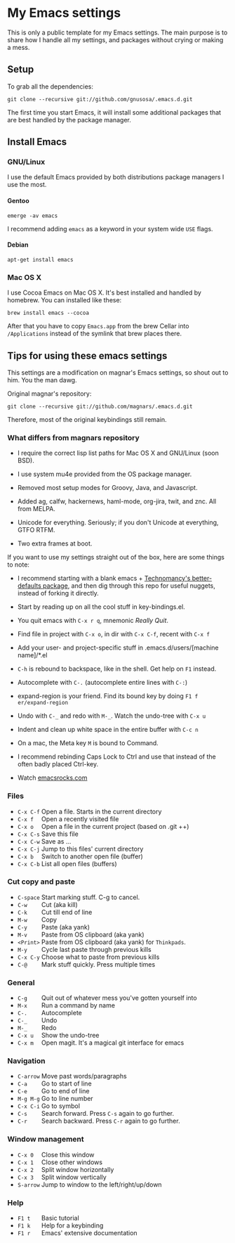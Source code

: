 # My Emacs settings

This is only a public template for my Emacs settings.
The main purpose is to share how I handle all my settings,
and packages without crying or making a mess.

## Setup

To grab all the dependencies:

    git clone --recursive git://github.com/gnusosa/.emacs.d.git

The first time you start Emacs, it will install some additional packages
that are best handled by the package manager.

## Install Emacs

### GNU/Linux

I use the default Emacs provided by both distributions package managers I use the most.

#### Gentoo

    emerge -av emacs

I recommend adding `emacs` as a keyword in your system wide `USE` flags.

#### Debian

    apt-get install emacs

### Mac OS X

I use Cocoa Emacs on Mac OS X. It's best installed and handled by homebrew.
You can installed like these:

    brew install emacs --cocoa

After that you have to copy `Emacs.app` from the brew Cellar into
`/Applications` instead of the symlink that brew places there.

## Tips for using these emacs settings

This settings are a modification on magnar's Emacs settings,
so shout out to him. You the man dawg.

Original magnar's repository:

    git clone --recursive git://github.com/magnars/.emacs.d.git

Therefore, most of the original keybindings still remain.

### What differs from magnars repository

* I require the correct lisp list paths for Mac OS X and GNU/Linux (soon BSD).

* I use system mu4e provided from the OS package manager.

* Removed most setup modes for Groovy, Java, and Javascript.

* Added ag, calfw, hackernews, haml-mode, org-jira, twit, and znc. All from MELPA.

* Unicode for everything. Seriously; if you don't Unicode at everything, GTFO RTFM.

* Two extra frames at boot.

If you want to use my settings straight out of the box, here are some things to note:

 * I recommend starting with a blank emacs +
   [Technomancy's better-defaults package](https://github.com/technomancy/better-defaults),
   and then dig through this repo for useful nuggets, instead of forking it directly.

 * Start by reading up on all the cool stuff in key-bindings.el.

 * You quit emacs with `C-x r q`, mnemonic *Really Quit*.

 * Find file in project with `C-x o`, in dir with `C-x C-f`, recent with `C-x f`

 * Add your user- and project-specific stuff in .emacs.d/users/[machine name]/*.el

 * `C-h` is rebound to backspace, like in the shell. Get help on `F1` instead.

 * Autocomplete with `C-.` (autocomplete entire lines with `C-:`)

 * expand-region is your friend. Find its bound key by doing `F1 f er/expand-region`

 * Undo with `C-_` and redo with `M-_`. Watch the undo-tree with `C-x u`

  * Indent and clean up white space in the entire buffer with `C-c n`

 * On a mac, the Meta key `M` is bound to Command.

 * I recommend rebinding Caps Lock to Ctrl and use that instead of the often badly placed Ctrl-key.

 * Watch [emacsrocks.com](http://emacsrocks.com)

### Files

* `C-x C-f` Open a file. Starts in the current directory
* `C-x f  ` Open a recently visited file
* `C-x o  ` Open a file in the current project (based on .git ++)
* `C-x C-s` Save this file
* `C-x C-w` Save as ...
* `C-x C-j` Jump to this files' current directory
* `C-x b  ` Switch to another open file (buffer)
* `C-x C-b` List all open files (buffers)

### Cut copy and paste

* `C-space` Start marking stuff. C-g to cancel.
* `C-w    ` Cut (aka kill)
* `C-k    ` Cut till end of line
* `M-w    ` Copy
* `C-y    ` Paste (aka yank)
* `M-v    ` Paste from OS clipboard (aka yank)
* `<Print>` Paste from OS clipboard (aka yank) for `Thinkpads`.
* `M-y    ` Cycle last paste through previous kills
* `C-x C-y` Choose what to paste from previous kills
* `C-@    ` Mark stuff quickly. Press multiple times

### General

* `C-g    ` Quit out of whatever mess you've gotten yourself into
* `M-x    ` Run a command by name
* `C-.    ` Autocomplete
* `C-_    ` Undo
* `M-_    ` Redo
* `C-x u  ` Show the undo-tree
* `C-x m  ` Open magit. It's a magical git interface for emacs

### Navigation

* `C-arrow` Move past words/paragraphs
* `C-a    ` Go to start of line
* `C-e    ` Go to end of line
* `M-g M-g` Go to line number
* `C-x C-i` Go to symbol
* `C-s    ` Search forward. Press `C-s` again to go further.
* `C-r    ` Search backward. Press `C-r` again to go further.

### Window management

* `C-x 0  ` Close this window
* `C-x 1  ` Close other windows
* `C-x 2  ` Split window horizontally
* `C-x 3  ` Split window vertically
* `S-arrow` Jump to window to the left/right/up/down

### Help

* `F1 t   ` Basic tutorial
* `F1 k   ` Help for a keybinding
* `F1 r   ` Emacs' extensive documentation
